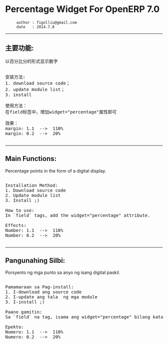 
Percentage Widget For OpenERP 7.0
========================================================
         author : figolliu@gmail.com
         date   : 2014.7.8

--------------------------------------------------------
主要功能:<br />
--------------------------------------------------------
以百分比分的形式显示数字<br />

<pre>

安装方法:
1. download source code；
2. update module list；
3. install

使用方法：
在field标签中，增加widget="percentage"属性即可

效果：
margin: 1.1  -->  110%
margin: 0.2  -->  20%

</pre>

--------------------------------------------------------
Main Functions:<br/>
--------------------------------------------------------
Percentage points in the form of a digital display.<br />

<pre>

Installation Method:
1. Download source code
2. Update module list
3. Install ;)

How to use:
In `field` tags, add the widget="percentage" attribute.

Effects:
Number: 1.1  -->  110%
Number: 0.2  -->  20%

</pre>

--------------------------------------------------------
Pangunahing Silbi:<br/>
--------------------------------------------------------
Porsyento ng mga punto sa anyo ng isang digital paskil.<br />

<pre>

Pamamaraan sa Pag-install:
1. I-download ang source code
2. I-update ang tala  ng mga module
3. I-install ;)

Paano gamitin:
Sa `field` na tag, isama ang widget="percentage" bilang katangian.

Epekto:
Numero: 1.1  -->  110%
Numero: 0.2  -->  20%

</pre>